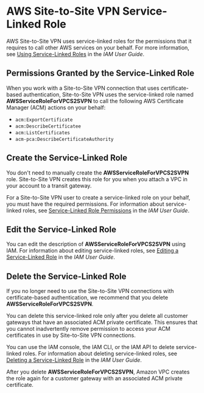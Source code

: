 # AWS Site\-to\-Site VPN Service\-Linked Role<a name="vpn-service-linked-roles"></a>

AWS Site\-to\-Site VPN uses service\-linked roles for the permissions that it requires to call other AWS services on your behalf\. For more information, see [Using Service\-Linked Roles](https://docs.aws.amazon.com/IAM/latest/UserGuide/using-service-linked-roles.html) in the *IAM User Guide*\.

## Permissions Granted by the Service\-Linked Role<a name="service-linked-role-permissions"></a>

When you work with a Site\-to\-Site VPN connection that uses certificate\-based authentication, Site\-to\-Site VPN uses the service\-linked role named **AWSServiceRoleForVPCS2SVPN** to call the following AWS Certificate Manager \(ACM\) actions on your behalf:
+ `acm:ExportCertificate`
+ `acm:DescribeCertificatee`
+ `acm:ListCertificates`
+ `acm-pca:DescribeCertificateAuthority`

## Create the Service\-Linked Role<a name="create-service-linked-role"></a>

You don't need to manually create the **AWSServiceRoleForVPCS2SVPN** role\. Site\-to\-Site VPN creates this role for you when you attach a VPC in your account to a transit gateway\.

For a Site\-to\-Site VPN user to create a service\-linked role on your behalf, you must have the required permissions\. For information about service\-linked roles, see [Service\-Linked Role Permissions](https://docs.aws.amazon.com/IAM/latest/UserGuide/using-service-linked-roles.html#service-linked-role-permissions) in the *IAM User Guide*\.

## Edit the Service\-Linked Role<a name="edit-service-linked-role"></a>

You can edit the description of **AWSServiceRoleForVPCS2SVPN** using IAM\. For information about editing service\-linked roles, see [Editing a Service\-Linked Role](https://docs.aws.amazon.com/IAM/latest/UserGuide/using-service-linked-roles.html#edit-service-linked-role) in the *IAM User Guide*\.

## Delete the Service\-Linked Role<a name="delete-service-linked-role"></a>

If you no longer need to use the Site\-to\-Site VPN connections with certificate\-based authentication, we recommend that you delete **AWSServiceRoleForVPCS2SVPN**\.

You can delete this service\-linked role only after you delete all customer gateways that have an associated ACM private certificate\. This ensures that you cannot inadvertently remove permission to access your ACM certificates in use by Site\-to\-Site VPN connections\.

You can use the IAM console, the IAM CLI, or the IAM API to delete service\-linked roles\. For information about deleting service\-linked roles, see [Deleting a Service\-Linked Role](https://docs.aws.amazon.com/IAM/latest/UserGuide/using-service-linked-roles.html#delete-service-linked-role) in the *IAM User Guide*\.

After you delete **AWSServiceRoleForVPCS2SVPN**, Amazon VPC creates the role again for a customer gateway with an associated ACM private certificate\.